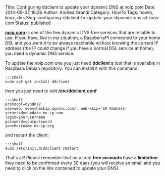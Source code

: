 Title: Configuring ddclient to update your dynamic DNS at noip.com
Date: 2014-09-02 16:26
Author: Andrea Grandi
Category: HowTo
Tags: howto, linux, dns
Slug: configuring-ddclient-to-update-your-dynamic-dns-at-noip-com
Status: published

[**noip.com**](http://noip.com) is one of the few dynamic DNS free
services that are reliable to use. If you have, like in my situation, a
RaspberryPi connected to your home DSL and you want it to be always
reachable without knowing the current IP address (the IP could change if
you have a normal DSL service at home), you need a dynamic DNS service.

To update the noip.com one you just need **ddclient** a tool that is
available in Raspbian/Debian repository. You can install it with this
command:

    :::shell
    sudo apt-get install ddclient

then you just need to edit **/etc/ddclient.conf**

    :::shell
    protocol=dyndns2
    use=web, web=checkip.dyndns.com/, web-skip='IP Address'
    server=dynupdate.no-ip.com
    login=yourusername
    password=yourpassword
    yourhostname.no-ip.org

and restart the client:

    :::shell
    sudo /etc/init.d/ddclient restart

That's all! Please remember that noip.com **free accounts** have a
**limitation**: they need to be confirmed every 30 days (you will
receive an email and you need to click on the link contained to update
your DNS).
